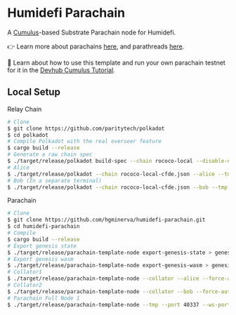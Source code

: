 # Humidefi Parachain 

A  [Cumulus](https://github.com/paritytech/cumulus/)-based Substrate Parachain node for Humidefi.

👉 Learn more about parachains [here](https://wiki.polkadot.network/docs/learn-parachains), and
parathreads [here](https://wiki.polkadot.network/docs/learn-parathreads).


🧙 Learn about how to use this template and run your own parachain testnet for it in the
[Devhub Cumulus Tutorial](https://docs.substrate.io/tutorials/v3/cumulus/start-relay/).

## Local Setup

Relay Chain
```sh
# Clone 
$ git clone https://github.com/paritytech/polkadot
$ cd polkadot
# Compile Polkadot with the real overseer feature
$ cargo build --release
# Generate a raw chain spec
$ ./target/release/polkadot build-spec --chain rococo-local --disable-default-bootnode --raw > rococo-local-cfde.json
# Alice
$ ./target/release/polkadot --chain rococo-local-cfde.json --alice --tmp
# Bob (In a separate terminal)
$ ./target/release/polkadot --chain rococo-local-cfde.json --bob --tmp --port 30334
```

Parachain
```sh
# Clone
$ git clone https://github.com/hgminerva/humidefi-parachain.git
$ cd humidefi-parachain
# Compile
$ cargo build --release
# Export genesis state
$ ./target/release/parachain-template-node export-genesis-state > genesis-state
# Export genesis wasm
$ ./target/release/parachain-template-node export-genesis-wasm > genesis-wasm
# Collator1
$ ./target/release/parachain-template-node --collator --alice --force-authoring --tmp --port 40335 --ws-port 9946 -- --execution wasm --chain ../polkadot/rococo-local-cfde.json --port 30335
# Collator2
$ ./target/release/parachain-template-node --collator --bob --force-authoring --tmp --port 40336 --ws-port 9947 -- --execution wasm --chain ../polkadot/rococo-local-cfde.json --port 30336
# Parachain Full Node 1
$ ./target/release/parachain-template-node --tmp --port 40337 --ws-port 9948 -- --execution wasm --chain ../polkadot/rococo-local-cfde.json --port 30337
```